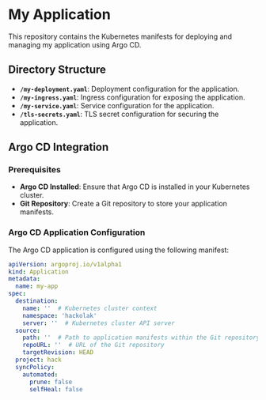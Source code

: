 # My Application

This repository contains the Kubernetes manifests for deploying and managing my application using Argo CD.

## Directory Structure

- **`/my-deployment.yaml`**: Deployment configuration for the application.
- **`/my-ingress.yaml`**: Ingress configuration for exposing the application.
- **`/my-service.yaml`**: Service configuration for the application.
- **`/tls-secrets.yaml`**: TLS secret configuration for securing the application.

## Argo CD Integration

### Prerequisites

- **Argo CD Installed**: Ensure that Argo CD is installed in your Kubernetes cluster.
- **Git Repository**: Create a Git repository to store your application manifests.

### Argo CD Application Configuration

The Argo CD application is configured using the following manifest:

```yaml
apiVersion: argoproj.io/v1alpha1
kind: Application
metadata:
  name: my-app
spec:
  destination:
    name: ''  # Kubernetes cluster context
    namespace: 'hackolak'
    server: ''  # Kubernetes cluster API server
  source:
    path: ''  # Path to application manifests within the Git repository
    repoURL: ''  # URL of the Git repository
    targetRevision: HEAD
  project: hack
  syncPolicy:
    automated:
      prune: false
      selfHeal: false
